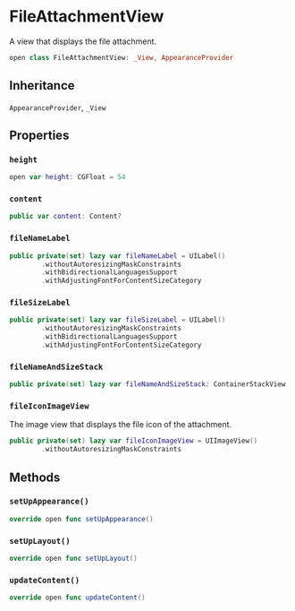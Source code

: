 # FileAttachmentView

A view that displays the file attachment.

``` swift
open class FileAttachmentView: _View, AppearanceProvider 
```

## Inheritance

`AppearanceProvider`, `_View`

## Properties

### `height`

``` swift
open var height: CGFloat = 54
```

### `content`

``` swift
public var content: Content? 
```

### `fileNameLabel`

``` swift
public private(set) lazy var fileNameLabel = UILabel()
        .withoutAutoresizingMaskConstraints
        .withBidirectionalLanguagesSupport
        .withAdjustingFontForContentSizeCategory
```

### `fileSizeLabel`

``` swift
public private(set) lazy var fileSizeLabel = UILabel()
        .withoutAutoresizingMaskConstraints
        .withBidirectionalLanguagesSupport
        .withAdjustingFontForContentSizeCategory
```

### `fileNameAndSizeStack`

``` swift
public private(set) lazy var fileNameAndSizeStack: ContainerStackView 
```

### `fileIconImageView`

The image view that displays the file icon of the attachment.

``` swift
public private(set) lazy var fileIconImageView = UIImageView()
        .withoutAutoresizingMaskConstraints
```

## Methods

### `setUpAppearance()`

``` swift
override open func setUpAppearance() 
```

### `setUpLayout()`

``` swift
override open func setUpLayout() 
```

### `updateContent()`

``` swift
override open func updateContent() 
```

